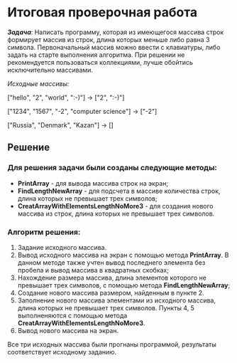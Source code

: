 # Итоговая проверочная работа
__*Задача*__: Написать программу, которая из имеющегося массива строк формирует массив из строк, длина которых меньше либо равна 3 символа. Первоначальный массив можно ввести с клавиатуры, либо задать на старте выполнения алгоритма. При решении не рекомендуется пользоваться коллекциями, лучше обойтись исключительно массивами.

*Исходные массивы:*

["hello", "2", "world", ":-)"] -> ["2", ":-)"]

["1234", "1567", "-2", "computer science"] -> ["-2"]

["Russia", "Denmark", "Kazan"] -> []

## Решение
### Для решения задачи были созданы следующие методы:
- **PrintArray** - для вывода массива строк на экран;
- **FindLengthNewArray** - для подсчета в массиве количества строк, длина которых не превышает трех символов;
- **CreatArrayWithElementsLengthNoMore3** - для создания нового массива из строк, длина которых не превышает трех символов.

### Алгоритм решения:
1. Задание исходного массива.
2. Вывод исходного массива на экран с помощью метода **PrintArray**. В данном методе также учтен вывод последнего элемента без пробела и вывод массива в квадратных скобках;
3. Нахождение размера массива, длина элементов которого не превышает трех символов, с помощью метода **FindLengthNewArray**;
4. Создание нового массива размером, найденным в пункте 2.
5. Заполнение нового массива элементами из исходного массива, длина которых не превышает трех символов. Пункты 4, 5 выполненяются с помощью метода **CreatArrayWithElementsLengthNoMore3**.
6. Вывод нового массива на экран.

Все три исходных массива были прогнаны программой, результаты соответствует исходному заданию.

